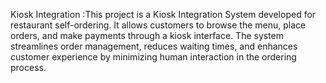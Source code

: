 Kiosk Integration :This project is a Kiosk Integration System developed for restaurant self-ordering. It allows customers to browse the menu, place orders, and make payments through a kiosk interface. The system streamlines order management, reduces waiting times, and enhances customer experience by minimizing human interaction in the ordering process.
